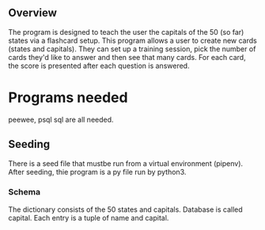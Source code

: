 ## Overview
The program is designed to teach the user the capitals of the 50 (so far) states via a flashcard setup.
This program allows a user to create new cards (states and capitals). They can set up a training session, pick the number of cards they'd like to answer  and then see that many cards. For each card, the score is presented after each question is answered.

# Programs needed
peewee, psql sql are all needed.

## Seeding
  There is a seed file that mustbe run from a virtual environment (pipenv). After seeding, thie program is a py file run by python3.
### Schema
The dictionary consists of the 50 states and capitals. Database is called capital. Each entry is a tuple of name and capital.


